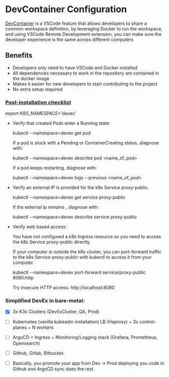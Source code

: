 # DevContainer Configuration

[DevContainer](https://code.visualstudio.com/docs/devcontainers/containers) is a VSCode feature that allows developers to share a common workspace definition, by leveraging Docker to run the workspace, and using VSCode Remote Development extension, you can make sure the developer experience is the same across different computers

## Benefits

- Developers only need to have VSCode and Docker installed
- All dependencies necessary to work in the repository are contained in the docker image
- Makes it easier for new developers to start contributing to the project
- No extra setup required

### [Post-installation checklist](https://z2jh.jupyter.org/en/stable/jupyterhub/index.html)

export K8S_NAMESPACE='devex'

  - Verify that created Pods enter a Running state:

      kubectl --namespace=devex get pod

    If a pod is stuck with a Pending or ContainerCreating status, diagnose with:

      kubectl --namespace=devex describe pod <name_of_pod>

    If a pod keeps restarting, diagnose with:

      kubectl --namespace=devex logs --previous <name_of_pod>

  - Verify an external IP is provided for the k8s Service proxy-public.

      kubectl --namespace=devex get service proxy-public

    If the external ip remains <pending>, diagnose with:

      kubectl --namespace=devex describe service proxy-public

  - Verify web based access:

    You have not configured a k8s Ingress resource so you need to access the k8s
    Service proxy-public directly.

    If your computer is outside the k8s cluster, you can port-forward traffic to
    the k8s Service proxy-public with kubectl to access it from your
    computer.

      kubectl --namespace=devex port-forward service/proxy-public 8080:http

    Try insecure HTTP access: http://localhost:8080


### Simplified DevEx in bare-metal:

- [x] 3x K3s Clusters (DevExCluster, QA, Prod)

- [ ] Kubernetes (vanilla kubeadm installation) LB (Haproxy) + 3x control-planes + N workers

- [ ] ArgoCD + Ingress + Monitoring/Logging stack (Grafana, Prometheus, Opensearch)

- [ ] Github, Gitlab, Bitbucket.

- [ ] Basically, you promote your app from Dev -> Prod deploying you code in Github and ArgoCD sync does the rest.
